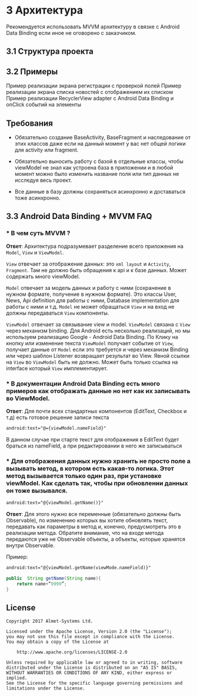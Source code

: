 # 3 Архитектура

Рекомендуется использовать MVVM архитектуру в связке с Android Data Binding если иное не оговорено с заказчиком. 

## 3.1 Структура проекта

## 3.2 Примеры

Пример реализации экрана регистрации с проверкой полей
Пример реализации экрана списка новостей с отображением их списком
Пример реализации RecyclerView adapter с Android Data Binding и onClick событий на элементы


## Требования

* Обязательно создание BaseActivity, BaseFragment  и наследование от этих классов даже если на данный момент у вас нет общей логики для activity или fragment. 

* Обязательно выносить работу с базой в отдельные классы, чтобы viewModel не знал как устроена база в приложении и в любой момент можно было изменить название поля или тип данных не исследуя весь проект. 

* Все данные в базу должны сохраняться асинхронно и доставаться тоже асинхронно. 

## 3.3 Android Data Binding + MVVM FAQ

### *  В чем суть MVVM ?

__Ответ__:  Архитектура подразумевает разделение всего приложения на `Model`, `View` и `ViewModel`. 

`View` отвечает за отображение данных: это `xml layout` и `Activity`, `Fragment`. Там не должно быть обращения к api и к базе данных. Может содержать много viewModel. 

`Model` отвечает за модель данных и работу с ними (сохранение в нужном формате, получение в нужном формате). Это классы User, News, Api definition для работы с ними, Database implementation для работы с ними и т.д. `Model` не может обращаться `View` и на вход не должны передаваться `View` компоненты. 

`ViewModel` отвечает за связывание view и model. `ViewModel` связана с `View` через механизм binding. Для Android есть несколько реализаций, но мы используем реализацию Google - Android Data Binding. По Клику на кнопку или изменение текста `ViewModel` получает событие от `View`, получает данные от `Model` если это требуется и через механизм Binding или через шаблон Listener возвращает результат во View. Явной ссылки на `View` во `ViewModel` быть не должно. Может быть только ссылка на interface который `View` имплементирует.  

### *  В документации Android Data Binding есть много примеров как отображать данные но нет как их записывать во ViewModel. 

__Ответ__: Для почти всех стандартных компонентов (EditText, Checkbox и т.д) есть готовое решение записи текста

```xml
android:text="@={viewModel.nameField}"
```
В данном случае при старте текст для отображения в EditText будет браться из nameField, а при редактировании в него же записываться

### *  Для отображения данных нужно хранить не просто поле а вызывать метод, в котором есть какая-то логика. Этот метод вызывается только один раз, при установке viewModel. Как сделать так, чтобы при обновлении данных он тоже вызывался.

```xml
android:text="@{viewModel.getName()}"
```
__Ответ__: Для этого нужно все переменные (обязательно должны быть Observable), по изменению которых вы хотите обновлять текст, передавать как параметры в метод и, конечно, предусмотреть это в реализации метода. Обратите внимание, что на входе метода передаются уже не Observable объекты, а объекты, которые хранятся внутри Observable. 


Пример:

```xml
android:text="@{viewModel.getName(viewMode.nameField)}"
```

```java
public  String getName(String name){
	return name+”9999”;
}
```
## License

```
Copyright 2017 Almet-Systems Ltd.

Licensed under the Apache License, Version 2.0 (the "License");
you may not use this file except in compliance with the License.
You may obtain a copy of the License at

    http://www.apache.org/licenses/LICENSE-2.0

Unless required by applicable law or agreed to in writing, software
distributed under the License is distributed on an "AS IS" BASIS,
WITHOUT WARRANTIES OR CONDITIONS OF ANY KIND, either express or implied.
See the License for the specific language governing permissions and
limitations under the License.
```
